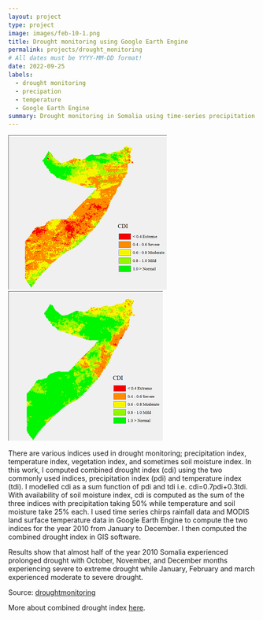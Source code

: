 ```yaml
---
layout: project
type: project
image: images/feb-10-1.png
title: Drought monitoring using Google Earth Engine
permalink: projects/drought_monitoring
# All dates must be YYYY-MM-DD format!
date: 2022-09-25
labels:
  - drought monitoring
  - precipation
  - temperature
  - Google Earth Engine
summary: Drought monitoring in Somalia using time-series precipitation and temperature data in Google Earth Engine
---
```


<div class="ui small rounded images">
  <img class="ui image" src="../images/nov-10-1.png">
  
  
  <img class="ui image" src="../images/feb-10-1.png">
</div>

There are various indices used in drought monitoring; precipitation index, temperature index, vegetation index, and sometimes soil moisture index. In this work, I computed combined drought index  (cdi) using the two commonly used indices, precipitation index (pdi) and temperature index (tdi). I modelled cdi as a sum function of pdi and tdi i.e. cdi=0.7pdi+0.3tdi. With availability of soil moisture index, cdi is computed as the sum of the three indices with precipitation taking 50% while temperature and soil moisture take 25% each. I used time series chirps rainfall data and MODIS land surface temperature data in Google Earth Engine to compute the two indices for the year 2010 from January to December. I then computed the combined drought index in GIS software. 

Results show that almost half of the year 2010 Somalia experienced prolonged drought with October, November, and December months experiencing severe to extreme drought while January, February and march experienced moderate to severe drought. 


Source: <a href="https://github.com/japhethkimeu/droughtmonitoring"><i class="large github icon"></i>droughtmonitoring</a>

More about combined drought index [here](https://cdi.faoswalim.org/uploads/CDI-Manual.pdf).




